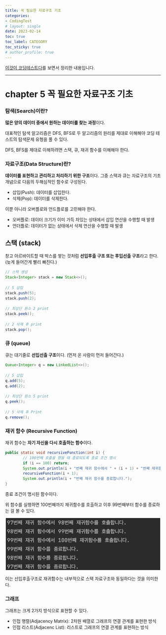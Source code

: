 ```yaml
---
title: 꼭 필요한 자료구조 기초
categories:
- CodingTest
# layout: single
date: 2023-02-14
toc: true
toc_label: CATEGORY
toc_sticky: true
# author_profile: true
---
```

[이것이 코딩테스트다](https://github.com/ndb796/python-for-coding-test)를 보면서 정리한 내용입니다.

---

# chapter 5 꼭 필요한 자료구조 기초

### 탐색(Search)이란?

**많은 양의 데이터 중에서 원하는 데이터를 찾는 과정**이다.

대표적인 탐색 알고리즘은 DFS, BFS로 두 알고리즘의 원리를 제대로 이해해야 코딩 테스트의 탐색문제 유형을 풀 수 있다.

DFS, BFS를 제대로 이해하려면 스택, 큐, 재귀 함수를 이해해야 한다.

### 자료구조(Data Structure)란?

**데이터를 표현하고 관리하고 처리하기 위한 구조**이다. 그중 스택과 큐는 자료구조의 기초 개념으로 다음의 두해심적인 함수로 구성된다.

- 삽입(Push): 데이터를 삽입한다.
- 삭제(Pop): 데이터를 삭제한다.

이뿐 아니라 오버플로와 언드플로를 고민해야 한다.

- 오버플로: 데이터 크기가 이미 가득 차있는 상태에서 삽입 연산을 수행할 때 발생
- 언더플로: 데이터가 없는 상태에서 삭제 연산을 수행할 때 발생

## 스택 (stack)

창고 아르바이트할 때 박스를 쌓는 것처럼 **선입후출 구조 또는 후입선출 구조**라고 한다.(늦게 들어간게 빨리 빠진다.)

```java
// 스택 생성
Stack<Integer> stack = new Stack<>();

// 5 삽입
stack.push(5);
stack.push(2);

// 최상단 원소 2 print
stack.peek();

// 2 삭제 후 print
stack.pop();
```

### 큐 (queue)

 큐는 대기줄로 **선입선출 구조**이다. (먼저 온 사람이 먼저 들어간다.)

```java
Queue<Integer> q = new LinkedList<>();

// 5 삽입
q.add(5);
q.add(2);

// 최상단 원소 5 print
q.peek();

// 5 삭제 후 Print
q.remove();
```

### 재귀 함수 (Recursive Function)

재귀 함수는 **자기 자신을 다시 호출하는 함수**이다.

```java
public static void recursiveFunction(int i) {
        // 100번째 호출을 했을 때 종료되도록 종료 조건 명시
        if (i == 100) return;
        System.out.println(i + "번째 재귀 함수에서 " + (i + 1) + "번째 재귀함수를 호출합니다.");
        recursiveFunction(i + 1);
        System.out.println(i + "번째 재귀 함수를 종료합니다.");
}
```

종료 조건이 명시된 함수이다. 

위 함수를 실행하면 100번째까지 재귀함수를 호출하고 이후 99번째부터 함수를 종료하는 걸 볼 수 있다.

<p align = "center"><img src='/assets/images/posts/2023-02-14/1.png' width="500"/></p>

 이는 선입후출구조로 재귀함수는 내부적으로 스택 자료구조와 동일하다는 것을 의미한다. 

### 그래프

그래프는 크게 2가지 방식으로 표현할 수 있다.

- 인접 행렬(Adjacency Matrix): 2차원 배열로 그래프의 연결 관계를 표현한 방식
- 인접 리스트(Adjacenc List): 리스트로 그래프의 연결 관계를 표현하는 방식